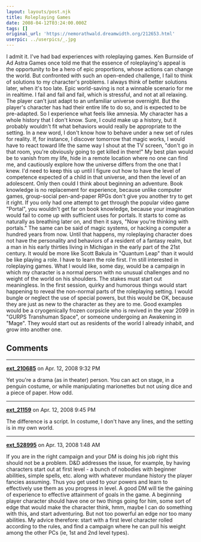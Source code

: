 ```yaml
---
layout: layouts/post.njk
title: Roleplaying Games
date: 2008-04-12T03:24:00.000Z
tags: []
original_url: 'https://nemorathwald.dreamwidth.org/212653.html'
userpic: ../userpics/_.jpg
---
```

I admit it. I've had bad experiences with roleplaying games. Ken Burnside of Ad Astra Games once told me that the essence of roleplaying's appeal is the opportunity to be a hero of epic proportions, whose actions can change the world. But confronted with such an open-ended challenge, I fail to think of solutions to my character's problems. I always think of better solutions later, when it's too late. Epic world-saving is not a winnable scenario for me in realtime. I fail and fail and fail, which is stressful, and not at all relaxing. The player can't just adapt to an unfamiliar universe overnight. But the player's character has had their entire life to do so, and is expected to be pre-adapted. So I experience what feels like amnesia. My character has a whole history that I don't know. Sure, I could make up a history, but it probably wouldn't fit what behaviors would really be appropriate to the setting. In a new word, I don't know how to behave under a new set of rules for reality. If, for instance, I discover tomorrow that magic works, I would have to react toward life the same way I shout at the TV screen, "don't go in that room, you're obviously going to get killed in there!" My best plan would be to vanish from my life, hide in a remote location where no one can find me, and cautiously explore how the universe differs from the one that I knew. I'd need to keep this up until I figure out how to have the level of competence expected of a child in that universe, and then the level of an adolescent. Only then could I think about beginning an adventure. Book knowledge is no replacement for experience, because unlike computer games, group-social pen-and-paper RPGs don't give you another try to get it right. If you only had one attempt to get through the popular video game "Portal", you wouldn't get far on book knowledge, because your imagination would fail to come up with sufficient uses for portals. It starts to come as naturally as breathing later on, and then it says, "Now you're thinking with portals." The same can be said of magic systems, or hacking a computer a hundred years from now. Until that happens, my roleplaying character does not have the personality and behaviors of a resident of a fantasy realm, but a man in his early thirties living in Michigan in the early part of the 21st century. It would be more like Scott Bakula in "Quantum Leap" than it would be like playing a role. I have to learn the role first. I'm still interested in roleplaying games. What I would like, some day, would be a campaign in which my character is a normal person with no unusual challenges and no weight of the world on his shoulders. The stakes must start out meaningless. In the first session, quirky and humorous things would start happening to reveal the non-normal parts of the roleplaying setting. I would bungle or neglect the use of special powers, but this would be OK, because they are just as new to the character as they are to me. Good examples would be a cryogenically frozen corpsicle who is revived in the year 2099 in "GURPS Transhuman Space", or someone undergoing an Awakening in "Mage". They would start out as residents of the world I already inhabit, and grow into another one.

## Comments

---

**[ext_210685](https://www.dreamwidth.org/users/ext_210685)** on Apr. 12, 2008 9:32 PM

Yet you're a drama (as in theater) person. You can act on stage, in a penguin costume, or while manipulating marionettes but not using dice and a piece of paper. How odd.

---

**[ext_21159](https://www.dreamwidth.org/users/ext_21159)** on Apr. 12, 2008 9:45 PM

The difference is a script. In costume, I don't have any lines, and the setting is in my own world.

---

**[ext_528995](https://www.dreamwidth.org/users/ext_528995)** on Apr. 13, 2008 1:48 AM

If you are in the right campaign and your DM is doing his job right this should not be a problem. D&D addresses the issue, for example, by having characters start out at first level - a bunch of nobodies with beginner abilities, simple spells, etc. along with whatever mundane history the player fancies assuming. Thus you get used to your powers and learn to effectively use them as you progress in level. A good DM will tie the gaining of experience to effective attainment of goals in the game. A beginning player character should have one or two things going for him, some sort of edge that would make the character think, hmm, maybe I can do something with this, and start adventuring. But not too powerful an edge nor too many abilities. My advice therefore: start with a first level character rolled according to the rules, and find a campaign where he can pull his weight among the other PCs (ie, 1st and 2nd level types).
